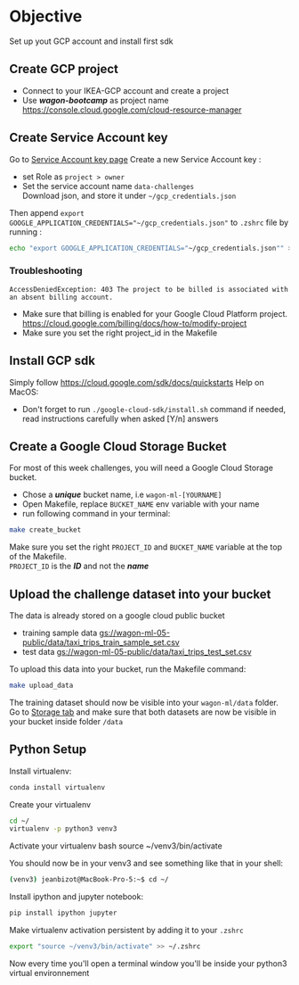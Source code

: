 # Objective

Set up yout GCP account and install first sdk

## Create GCP project

 - Connect to your IKEA-GCP account and create a project
 - Use **_wagon-bootcamp_** as project name
https://console.cloud.google.com/cloud-resource-manager


## Create Service Account key
Go to [Service Account key page](https://console.cloud.google.com/apis/credentials/serviceaccountkey) 
Create a new Service Account key :
- set Role as `project > owner`
- Set the service account name `data-challenges`   
Download json, and store it under `~/gcp_credentials.json`

Then append `export GOOGLE_APPLICATION_CREDENTIALS="~/gcp_credentials.json"` to `.zshrc` file by running : 
```bash
echo "export GOOGLE_APPLICATION_CREDENTIALS="~/gcp_credentials.json"" >> ~/.zshrc
```
### Troubleshooting

`AccessDeniedException: 403 The project to be billed is associated with an absent billing account.`

- Make sure that billing is enabled for your Google Cloud Platform project.
https://cloud.google.com/billing/docs/how-to/modify-project
- Make sure you set the right project_id in the Makefile

## Install GCP sdk

Simply follow https://cloud.google.com/sdk/docs/quickstarts
Help on MacOS:  
- Don't forget to run `./google-cloud-sdk/install.sh` command if needed, read instructions carefully when asked [Y/n] answers
 

## Create a Google Cloud Storage Bucket

For most of this week challenges, you will need a Google Cloud Storage bucket. 

- Chose a **_unique_** bucket name, i.e `wagon-ml-[YOURNAME]`
- Open Makefile, replace `BUCKET_NAME` env variable with your name
- run following command in your terminal: 
```bash
make create_bucket
```

Make sure you set the right `PROJECT_ID` and `BUCKET_NAME` variable at the top of the Makefile.  
`PROJECT_ID` is the **_ID_** and not the **_name_**

## Upload the challenge dataset into your bucket

The data is already stored on a google cloud public bucket
- training sample data [gs://wagon-ml-05-public/data/taxi_trips_train_sample_set.csv](gs://wagon-ml-05-public/data/taxi_trips_train_sample_set.csv)
- test data [gs://wagon-ml-05-public/data/taxi_trips_test_set.csv](gs://wagon-ml-05-public/data/taxi_trips_test_set.csv)

To upload this data into your bucket, run the Makefile command:

```bash
make upload_data
```

The training dataset should now be visible into your `wagon-ml/data` folder.
Go to [Storage tab](https://console.cloud.google.com/storage) and make sure that both datasets are now be visible in your bucket inside folder `/data`

## Python Setup 

Install virtualenv:

```bash
conda install virtualenv
```
Create your virtualenv
    
```bash
cd ~/
virtualenv -p python3 venv3
```

Activate your virtualenv
bash
    source ~/venv3/bin/activate

You should now be in your venv3 and see something like that in your shell:

```bash
(venv3) jeanbizot@MacBook-Pro-5:~$ cd ~/
```
Install ipython and jupyter notebook:
 
```bash
pip install ipython jupyter 
```
Make virtualenv activation persistent by adding it to your `.zshrc`

```bash
export "source ~/venv3/bin/activate" >> ~/.zshrc
```
    
Now every time you'll open a terminal window you'll be inside your python3 virtual environnement
